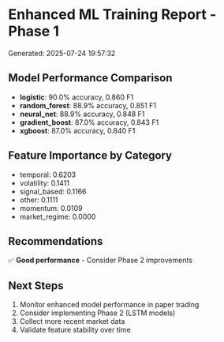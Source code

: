 # Enhanced ML Training Report - Phase 1
Generated: 2025-07-24 19:57:32

## Model Performance Comparison
- **logistic**: 90.0% accuracy, 0.860 F1
- **random_forest**: 88.9% accuracy, 0.851 F1
- **neural_net**: 88.9% accuracy, 0.848 F1
- **gradient_boost**: 87.0% accuracy, 0.843 F1
- **xgboost**: 87.0% accuracy, 0.840 F1

## Feature Importance by Category
- temporal: 0.6203
- volatility: 0.1411
- signal_based: 0.1166
- other: 0.1111
- momentum: 0.0109
- market_regime: 0.0000

## Recommendations
✅ **Good performance** - Consider Phase 2 improvements

## Next Steps
1. Monitor enhanced model performance in paper trading
2. Consider implementing Phase 2 (LSTM models)
3. Collect more recent market data
4. Validate feature stability over time